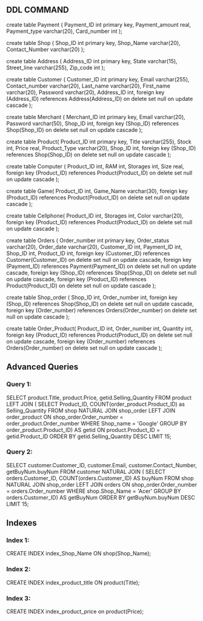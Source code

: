 ## DDL COMMAND
create table Payment (
  Payment_ID int primary key,
  Payment_amount real,
  Payment_type varchar(20),
  Card_number int
);

create table Shop (
  Shop_ID int primary key,
  Shop_Name varchar(20),
  Contact_Number varchar(20)
);

create table Address (
  Address_ID int primary key,
  State varchar(15),
  Street_line varchar(255),
  Zip_code int
);

create table Customer (
  Customer_ID int primary key,
  Email varchar(255),
  Contact_number varchar(20),
  Last_name varchar(20),
  First_name varchar(20),
  Password varchar(20),
  Address_ID int,
  foreign key (Address_ID) references Address(Address_ID)
    on delete set null
    on update cascade
);

create table Merchant (
  Merchant_ID int primary key, 
  Email varchar(20),
  Password varchar(50),
  Shop_ID int,
  foreign key (Shop_ID) references Shop(Shop_ID)
    on delete set null
    on update cascade
);

create table Product(
    Product_ID int primary key,
    Title varchar(255),
    Stock int,
    Price real,
    Product_Type varchar(20),
    Shop_ID int,
    foreign key (Shop_ID) references Shop(Shop_ID)
      on delete set null
      on update cascade
	);

create table Computer (
    Product_ID int,
    RAM int,
    Storages int,
    Size real,
    foreign key (Product_ID) references Product(Product_ID)
      on delete set null
      on update cascade
	);
   
create table Game(
    Product_ID int,
    Game_Name varchar(30),
    foreign key (Product_ID) references Product(Product_ID)
      on delete set null
      on update cascade
	);
   
create table Cellphone(
    Product_ID int,
    Storages int,
    Color varchar(20),
    foreign key (Product_ID) references Product(Product_ID)
        on delete set null
        on update cascade
	);

create table Orders (
  Order_number int primary key,
  Order_status varchar(20),
  Order_date varchar(20),
  Customer_ID int,
  Payment_ID int,
  Shop_ID int,
  Product_ID int,
  foreign key (Customer_ID) references Customer(Customer_ID)
    on delete set null
    on update cascade,
  foreign key (Payment_ID) references Payment(Payment_ID)
    on delete set null
    on update cascade,
  foreign key (Shop_ID) references Shop(Shop_ID)
    on delete set null
    on update cascade,
  foreign key (Product_ID) references Product(Product_ID)
    on delete set null
    on update cascade
);

create table Shop_order (
  Shop_ID int,
  Order_number int,
  foreign key (Shop_ID) references Shop(Shop_ID)
    on delete set null
    on update cascade,
  foreign key (Order_number) references Orders(Order_number)
    on delete set null
    on update cascade
);
   
create table Order_Product(
    Product_ID int,
    Order_number int,
    Quantity int,
    foreign key (Product_ID) references Product(Product_ID)
        on delete set null
        on update cascade,
    foreign key (Order_number) references Orders(Order_number)
        on delete set null
        on update cascade
);



## Advanced Queries
### Query 1:
SELECT product.Title, product.Price, getid.Selling_Quantity
FROM product LEFT JOIN (
     SELECT Product_ID, COUNT(order_product.Product_ID) as Selling_Quantity
     FROM shop NATURAL JOIN shop_order
     LEFT JOIN order_product ON shop_order.Order_number = order_product.Order_number
     WHERE Shop_name = 'Google'
     GROUP BY order_product.Product_ID) AS getid ON product.Product_ID = getid.Product_ID
ORDER BY getid.Selling_Quantity DESC
LIMIT 15;
### Query 2:
SELECT customer.Customer_ID, customer.Email, customer.Contact_Number, getBuyNum.buyNum
FROM customer NATURAL JOIN (
      SELECT orders.Customer_ID, COUNT(orders.Customer_ID) AS buyNum
      FROM shop NATURAL JOIN shop_order 
      LEFT JOIN orders ON shop_order.Order_number = orders.Order_number
      WHERE shop.Shop_Name = 'Acer'
      GROUP BY orders.Customer_ID) AS getBuyNum
ORDER BY getBuyNum.buyNum DESC
LIMIT 15;



## Indexes
### Index 1:
CREATE INDEX index_Shop_Name ON shop(Shop_Name);
### Index 2:
CREATE INDEX index_product_title ON product(Title);
### Index 3:
CREATE INDEX index_product_price on product(Price);


